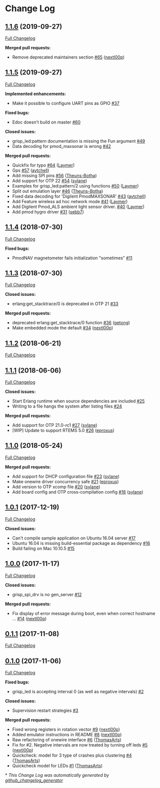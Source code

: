 # Change Log

## [1.1.6](https://github.com/grisp/grisp/tree/1.1.6) (2019-09-27)

[Full Changelog](https://github.com/grisp/grisp/compare/1.1.5...1.1.6)

**Merged pull requests:**

- Remove deprecated maintainers section [\#65](https://github.com/grisp/grisp/pull/65) ([nextl00p](https://github.com/nextl00p))

## [1.1.5](https://github.com/grisp/grisp/tree/1.1.5) (2019-09-27)

[Full Changelog](https://github.com/grisp/grisp/compare/1.1.4...1.1.5)

**Implemented enhancements:**

- Make it possible to configure UART pins as GPIO [\#37](https://github.com/grisp/grisp/issues/37)

**Fixed bugs:**

- Edoc doesn't build on master [\#60](https://github.com/grisp/grisp/issues/60)

**Closed issues:**

- grisp\_led:pattern documentation is missing the Fun argument [\#49](https://github.com/grisp/grisp/issues/49)
- Data decoding for pmod\_maxsonar is wrong [\#42](https://github.com/grisp/grisp/issues/42)

**Merged pull requests:**

- Quickfix for typo [\#64](https://github.com/grisp/grisp/pull/64) ([Laymer](https://github.com/Laymer))
- Gps [\#57](https://github.com/grisp/grisp/pull/57) ([aytchell](https://github.com/aytchell))
- Add missing SPI pins [\#56](https://github.com/grisp/grisp/pull/56) ([Theuns-Botha](https://github.com/Theuns-Botha))
- Add support for OTP 22 [\#54](https://github.com/grisp/grisp/pull/54) ([sylane](https://github.com/sylane))
- Examples for grisp\_led:pattern/2 using functions [\#50](https://github.com/grisp/grisp/pull/50) ([Laymer](https://github.com/Laymer))
- Split out emulation layer [\#46](https://github.com/grisp/grisp/pull/46) ([Theuns-Botha](https://github.com/Theuns-Botha))
- Fixed data decoding for 'Digilent PmodMAXSONAR' [\#43](https://github.com/grisp/grisp/pull/43) ([aytchell](https://github.com/aytchell))
- Add Feature wireless ad hoc network mode [\#41](https://github.com/grisp/grisp/pull/41) ([Laymer](https://github.com/Laymer))
-  Add Digilent Pmod\_ALS ambient light sensor driver.  [\#40](https://github.com/grisp/grisp/pull/40) ([Laymer](https://github.com/Laymer))
- Add pmod hygro driver [\#31](https://github.com/grisp/grisp/pull/31) ([sebb7](https://github.com/sebb7))

## [1.1.4](https://github.com/grisp/grisp/tree/1.1.4) (2018-07-30)

[Full Changelog](https://github.com/grisp/grisp/compare/1.1.3...1.1.4)

**Fixed bugs:**

- PmodNAV magnetometer fails initialization "sometimes" [\#11](https://github.com/grisp/grisp/issues/11)

## [1.1.3](https://github.com/grisp/grisp/tree/1.1.3) (2018-07-30)

[Full Changelog](https://github.com/grisp/grisp/compare/1.1.2...1.1.3)

**Closed issues:**

- erlang:get\_stacktrace/0 is deprecated in OTP 21 [\#33](https://github.com/grisp/grisp/issues/33)

**Merged pull requests:**

- deprecated erlang:get\_stacktrace/0 function [\#36](https://github.com/grisp/grisp/pull/36) ([getong](https://github.com/getong))
- Make embedded mode the default [\#34](https://github.com/grisp/grisp/pull/34) ([nextl00p](https://github.com/nextl00p))

## [1.1.2](https://github.com/grisp/grisp/tree/1.1.2) (2018-06-21)

[Full Changelog](https://github.com/grisp/grisp/compare/1.1.1...1.1.2)

## [1.1.1](https://github.com/grisp/grisp/tree/1.1.1) (2018-06-06)

[Full Changelog](https://github.com/grisp/grisp/compare/1.1.0...1.1.1)

**Closed issues:**

- Start Erlang runtime when source dependencies are included [\#25](https://github.com/grisp/grisp/issues/25)
- Writing to a file hangs the system after listing files [\#24](https://github.com/grisp/grisp/issues/24)

**Merged pull requests:**

- Add support for OTP 21.0-rc1 [\#27](https://github.com/grisp/grisp/pull/27) ([sylane](https://github.com/sylane))
- \[WIP\] Update to support RTEMS 5.0 [\#26](https://github.com/grisp/grisp/pull/26) ([eproxus](https://github.com/eproxus))

## [1.1.0](https://github.com/grisp/grisp/tree/1.1.0) (2018-05-24)

[Full Changelog](https://github.com/grisp/grisp/compare/1.0.1...1.1.0)

**Merged pull requests:**

- Add support for DHCP configuration file [\#23](https://github.com/grisp/grisp/pull/23) ([sylane](https://github.com/sylane))
- Make onewire driver concurrency safe [\#21](https://github.com/grisp/grisp/pull/21) ([eproxus](https://github.com/eproxus))
- Add version to OTP xcomp file [\#20](https://github.com/grisp/grisp/pull/20) ([sylane](https://github.com/sylane))
- Add board config and OTP cross-compilation config [\#18](https://github.com/grisp/grisp/pull/18) ([sylane](https://github.com/sylane))

## [1.0.1](https://github.com/grisp/grisp/tree/1.0.1) (2017-12-19)

[Full Changelog](https://github.com/grisp/grisp/compare/1.0.0...1.0.1)

**Closed issues:**

- Can't compile sample application on Ubuntu 16.04 server [\#17](https://github.com/grisp/grisp/issues/17)
- Ubuntu 16.04 is missing build-essential package as dependency [\#16](https://github.com/grisp/grisp/issues/16)
- Build failing on Mac 10.10.5 [\#15](https://github.com/grisp/grisp/issues/15)

## [1.0.0](https://github.com/grisp/grisp/tree/1.0.0) (2017-11-17)

[Full Changelog](https://github.com/grisp/grisp/compare/0.1.1...1.0.0)

**Closed issues:**

- grisp\_spi\_drv is no gen\_server [\#12](https://github.com/grisp/grisp/issues/12)

**Merged pull requests:**

- Fix display of error message during boot, even when correct hostname … [\#14](https://github.com/grisp/grisp/pull/14) ([nextl00p](https://github.com/nextl00p))

## [0.1.1](https://github.com/grisp/grisp/tree/0.1.1) (2017-11-08)

[Full Changelog](https://github.com/grisp/grisp/compare/0.1.0...0.1.1)

## [0.1.0](https://github.com/grisp/grisp/tree/0.1.0) (2017-11-06)

[Full Changelog](https://github.com/grisp/grisp/compare/09339d122828df2ee9c26338d578519fc084b29b...0.1.0)

**Fixed bugs:**

- grisp\_led is accepting interval 0 \(as well as negative intervals\) [\#2](https://github.com/grisp/grisp/issues/2)

**Closed issues:**

- Supervision restart strategies [\#3](https://github.com/grisp/grisp/issues/3)

**Merged pull requests:**

- Fixed wrong registers in rotation vector [\#9](https://github.com/grisp/grisp/pull/9) ([nextl00p](https://github.com/nextl00p))
- Added emulator instructions in README [\#8](https://github.com/grisp/grisp/pull/8) ([nextl00p](https://github.com/nextl00p))
- Raw refactoring of onewire interface [\#6](https://github.com/grisp/grisp/pull/6) ([ThomasArts](https://github.com/ThomasArts))
- Fix for \#2. Negative intervals are now treated by turning off leds [\#5](https://github.com/grisp/grisp/pull/5) ([nextl00p](https://github.com/nextl00p))
- Quickcheck: model for 3 type of crashes plus clustering [\#4](https://github.com/grisp/grisp/pull/4) ([ThomasArts](https://github.com/ThomasArts))
- Quickcheck model for LEDs [\#1](https://github.com/grisp/grisp/pull/1) ([ThomasArts](https://github.com/ThomasArts))



\* *This Change Log was automatically generated by [github_changelog_generator](https://github.com/skywinder/Github-Changelog-Generator)*